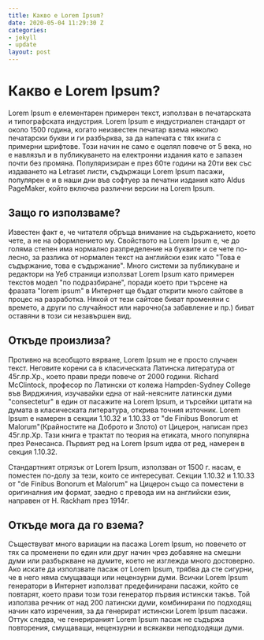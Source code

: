 ```yaml
---
title: Какво е Lorem Ipsum?
date: 2020-05-04 11:29:30 Z
categories:
- jekyll
- update
layout: post
---
```


# Какво е Lorem Ipsum?
Lorem Ipsum е елементарен примерен текст, използван в печатарската и типографската индустрия. Lorem Ipsum е индустриален стандарт от около 1500 година, когато неизвестен печатар взема няколко печатарски букви и ги разбърква, за да напечата с тях книга с примерни шрифтове. Този начин не само е оцелял повече от 5 века, но е навлязъл и в публикуването на електронни издания като е запазен почти без промяна. Популяризиран е през 60те години на 20ти век със издаването на Letraset листи, съдържащи Lorem Ipsum пасажи, популярен е и в наши дни във софтуер за печатни издания като Aldus PageMaker, който включва различни версии на Lorem Ipsum.

## Защо го използваме?
Известен факт е, че читателя обръща внимание на съдържанието, което чете, а не на оформлението му. Свойството на Lorem Ipsum е, че до голяма степен има нормално разпределение на буквите и се чете по-лесно, за разлика от нормален текст на английски език като "Това е съдържание, това е съдържание". Много системи за публикуване и редактори на Уеб страници използват Lorem Ipsum като примерен текстов модел "по подразбиране", поради което при търсене на фразата "lorem ipsum" в Интернет ще бъдат открити много сайтове в процес на разработка. Някой от тези сайтове биват променяни с времето, а други по случайност или нарочно(за забавление и пр.) биват оставяни в този си незавършен вид.


## Откъде произлиза?
Противно на всеобщото вярване, Lorem Ipsum не е просто случаен текст. Неговите корени са в класическата Латинска литература от 45г.пр.Хр., което прави преди повече от 2000 години. Richard McClintock, професор по Латински от колежа Hampden-Sydney College във Вирджиния, изучавайки една от най-неясните латински думи "consectetur" в един от пасажите на Lorem Ipsum, и търсейки цитати на думата в класическата литература, открива точния източник. Lorem Ipsum е намерен в секции 1.10.32 и 1.10.33 от "de Finibus Bonorum et Malorum"(Крайностите на Доброто и Злото) от Цицерон, написан през 45г.пр.Хр. Тази книга е трактат по теория на етиката, много популярна през Ренесанса. Първият ред на Lorem Ipsum идва от ред, намерен в секция 1.10.32.

Стандартният отрязък от Lorem Ipsum, използван от 1500 г. насам, е поместен по-долу за тези, които се интересуват. Секции 1.10.32 и 1.10.33 от "de Finibus Bonorum et Malorum" на Цицерон също са поместени в оригиналния им формат, заедно с превода им на английски език, направен от H. Rackham през 1914г.

## Откъде мога да го взема?
Съществуват много вариации на пасажа Lorem Ipsum, но повечето от тях са променени по един или друг начин чрез добавяне на смешни думи или разбъркване на думите, което не изглежда много достоверно. Ако искате да използвате пасаж от Lorem Ipsum, трябва да сте сигурни, че в него няма смущаващи или нецензурни думи. Всички Lorem Ipsum генератори в Интернет използват предефинирани пасажи, който се повтарят, което прави този този генератор първия истински такъв. Той използва речник от над 200 латински думи, комбинирани по подходящ начин като изречения, за да генерират истински Lorem Ipsum пасажи. Оттук следва, че генерираният Lorem Ipsum пасаж не съдържа повторения, смущаващи, нецензурни и всякакви неподходящи думи.